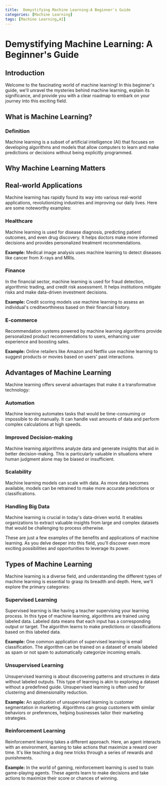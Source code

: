 ```yaml
---
title:  Demystifying Machine Learning:A Beginner's Guide
categories: [Machine Learning]
tags: [Machine Learning,AI]
---
```

# Demystifying Machine Learning: A Beginner's Guide

## Introduction

Welcome to the fascinating world of machine learning! In this beginner's guide, we'll unravel the mysteries behind machine learning, explain its significance, and provide you with a clear roadmap to embark on your journey into this exciting field.

## What is Machine Learning?

### Definition
Machine learning is a subset of artificial intelligence (AI) that focuses on developing algorithms and models that allow computers to learn and make predictions or decisions without being explicitly programmed.


## Why Machine Learning Matters


## Real-world Applications

Machine learning has rapidly found its way into various real-world applications, revolutionizing industries and improving our daily lives. Here are some noteworthy examples:

### Healthcare

Machine learning is used for disease diagnosis, predicting patient outcomes, and even drug discovery. It helps doctors make more informed decisions and provides personalized treatment recommendations.

**Example:** Medical image analysis uses machine learning to detect diseases like cancer from X-rays and MRIs.

### Finance

In the financial sector, machine learning is used for fraud detection, algorithmic trading, and credit risk assessment. It helps institutions mitigate risks and make data-driven investment decisions.

**Example:** Credit scoring models use machine learning to assess an individual's creditworthiness based on their financial history.

### E-commerce

Recommendation systems powered by machine learning algorithms provide personalized product recommendations to users, enhancing user experience and boosting sales.

**Example:** Online retailers like Amazon and Netflix use machine learning to suggest products or movies based on users' past interactions.

## Advantages of Machine Learning

Machine learning offers several advantages that make it a transformative technology:

### Automation

Machine learning automates tasks that would be time-consuming or impossible to do manually. It can handle vast amounts of data and perform complex calculations at high speeds.

### Improved Decision-making

Machine learning algorithms analyze data and generate insights that aid in better decision-making. This is particularly valuable in situations where human judgment alone may be biased or insufficient.

### Scalability

Machine learning models can scale with data. As more data becomes available, models can be retrained to make more accurate predictions or classifications.

### Handling Big Data

Machine learning is crucial in today's data-driven world. It enables organizations to extract valuable insights from large and complex datasets that would be challenging to process otherwise.

These are just a few examples of the benefits and applications of machine learning. As you delve deeper into this field, you'll discover even more exciting possibilities and opportunities to leverage its power.

## Types of Machine Learning

Machine learning is a diverse field, and understanding the different types of machine learning is essential to grasp its breadth and depth. Here, we'll explore the primary categories:

### Supervised Learning

Supervised learning is like having a teacher supervising your learning process. In this type of machine learning, algorithms are trained using labeled data. Labeled data means that each input has a corresponding output or target. The algorithm learns to make predictions or classifications based on this labeled data.

**Example:** One common application of supervised learning is email classification. The algorithm can be trained on a dataset of emails labeled as spam or not spam to automatically categorize incoming emails.

### Unsupervised Learning

Unsupervised learning is about discovering patterns and structures in data without labeled outputs. This type of learning is akin to exploring a dataset without a predefined guide. Unsupervised learning is often used for clustering and dimensionality reduction.

**Example:** An application of unsupervised learning is customer segmentation in marketing. Algorithms can group customers with similar behaviors or preferences, helping businesses tailor their marketing strategies.

### Reinforcement Learning

Reinforcement learning takes a different approach. Here, an agent interacts with an environment, learning to take actions that maximize a reward over time. It's like teaching a dog new tricks through a series of rewards and punishments.

**Example:** In the world of gaming, reinforcement learning is used to train game-playing agents. These agents learn to make decisions and take actions to maximize their score or chances of winning.

